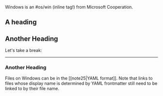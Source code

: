 Windows is an #os/win (inline tag!) from Microsoft Cooperation.


## A heading
## Another Heading

Let's take a break:

---

### Another Heading

Files on Windows can be in the [[note25|YAML format]].
Note that links to files whose display name is determined by YAML frontmatter still need to be linked to by their file name.
